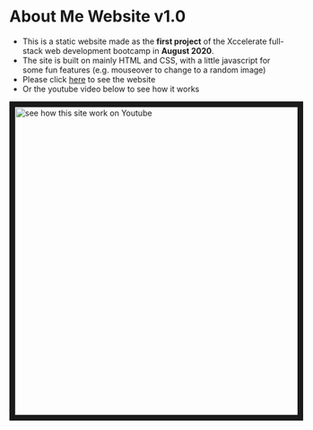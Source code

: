 # About Me Website v1.0

* This is a static website made as the **first project** of the Xccelerate full-stack web development bootcamp in **August 2020**.
* The site is built on mainly HTML and CSS, with a little javascript for some fun features (e.g. mouseover to change to a random image)
* Please click <a href="https://bleungaboutmev1.surge.sh"  target="_blank">here</a> to see the website 
* Or the youtube video below to see how it works


<a href="http://www.youtube.com/watch?feature=player_embedded&v=80FYQlz3xKk" target="_blank"><img src="http://img.youtube.com/vi/80FYQlz3xKk/0.jpg" 
alt="see how this site work on Youtube" width="550" border="10" /></a>
